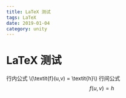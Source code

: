 ```yaml
---
title: LaTeX 测试
tags: LaTeX 
date: 2019-01-04
category: unity
---
```

# LaTeX 测试

行内公式 \\(\textit{f}(u,v) = \textit{h}\\)
行间公式 $$\textit{f}(u,v) = \textit{h}$$